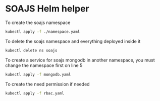 # SOAJS Helm helper

To create the soajs namespace
```bash
kubectl apply -f ./namespace.yaml
```

To delete the soajs namespace and everything deployed inside it
```bash
kubectl delete ns soajs 
```

To create a service for soajs mongodb in another namespace, you must change the namespace first on line 5
```bash
kubectl apply -f mongodb.yaml
```

To create the need permission if needed
```bash
kubectl apply -f rbac.yaml
```